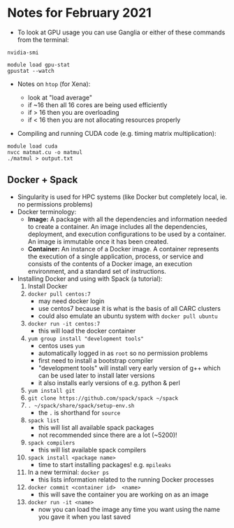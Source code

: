 # Notes for February 2021

- To look at GPU usage you can use Ganglia or either of these commands from the terminal:
```
nvidia-smi
```
```
module load gpu-stat
gpustat --watch
```
- Notes on `htop` (for Xena): 
    - look at "load average"
    - if ~16 then all 16 cores are being used efficiently
    - if > 16 then you are overloading
    - if < 16 then you are not allocating resources properly

- Compiling and running CUDA code (e.g. timing matrix multiplication):
``` 
module load cuda
nvcc matmat.cu -o matmul
./matmul > output.txt
```

## Docker + Spack

- Singularity is used for HPC systems (like Docker but completely local, ie. no permissions problems)
- Docker terminology:
    - **Image:** A package with all the dependencies and information needed to create a container. An image includes all the dependencies, deployment, and execution configurations to be used by a container. An image is immutable once it has been created.
    - **Container:** An instance of a Docker image. A container represents the execution of a single application, process, or service and consists of the contents of a Docker image, an execution environment, and a standard set of instructions.
- Installing Docker and using with Spack (a tutorial):
    1) Install Docker
    2) `docker pull centos:7` 
        - may need docker login
        - use centos7 because it is what is the basis of all CARC clusters
        - could also emulate an ubuntu system with `docker pull ubuntu`
    3) `docker run -it centos:7`
        - this will load the docker container
    4) `yum group install "development tools"`
        - centos uses `yum`
        - automatically logged in as `root` so no permission problems
        - first need to install a bootstrap compiler
        - "development tools" will install very early version of g++ which can be used later to install later versions
        - it also installs early versions of e.g. python & perl
    5) `yum install git`
    6) `git clone https://github.com/spack/spack ~/spack`
    7) `. ~/spack/share/spack/setup-env.sh`
        - the `.` is shorthand for `source`
    8) `spack list`
        - this will list all available spack packages 
        - not recommended since there are a lot (~5200)!
    9) `spack compilers`
        - this will list available spack compilers
    10) `spack install <package name>`
        - time to start installing packages! e.g. `mpileaks`
    11) In a new terminal: `docker ps`
        - this lists information related to the running Docker processes
    12) `docker commit <container id>  <name>`
        - this will save the container you are working on as an image
    13) `docker run -it <name>`
        - now you can load the image any time you want using the name you gave it when you last saved